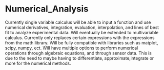 # Numerical_Analysis
Currently single variable calculus will be able to input a function and use numerical derivatives, integration, evaluation, interpolation, and lines of best fit to analyze experimental data. Will eventually be extended to multivariable calculus. Currently only replaces certain expressions with the expressions from the math library. Will be fully compatible with libraries such as matplot, scipy, numpy, ect. Will have multiple options to perform numerical operations through algebraic equations, and through sensor data. This is due to the need to maybe having to differentiate, approximate,integrate or more for the numerical methods.
